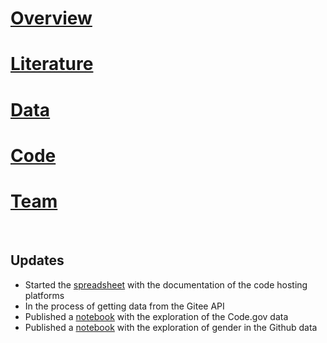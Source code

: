 # [Overview](about.md)
# [Literature](literature.md)
# [Data](data.md)
# [Code](code.md)
# [Team](team.md) 

<br />


## Updates 
- Started the [spreadsheet](https://docs.google.com/spreadsheets/d/19ZBcg8-qJsa9r1BRGXxtcOKfaXgZ24aSDY_HxdfikJ0/edit) with the documentation of the code hosting platforms
- In the process of getting data from the Gitee API
- Published a [notebook](https://github.com/open-source-software-project/open-source-software-project/blob/5bb7e166713ded166ebcbaaf49b109f82ec3d37e/Code.gov.ipynb) with the exploration of the Code.gov data
- Published a [notebook](https://github.com/open-source-software-project/open-source-software-project/blob/5bb7e166713ded166ebcbaaf49b109f82ec3d37e/Scholia_Report.ipynb) with the exploration of gender in the Github data

